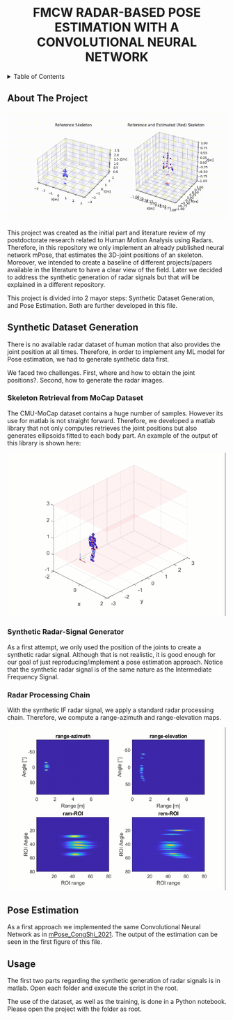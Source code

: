 <br />
<div align="center">
<h1 align="center">FMCW RADAR-BASED POSE ESTIMATION WITH A CONVOLUTIONAL NEURAL NETWORK</h1>
</div>

<!-- TABLE OF CONTENTS -->
<details>
  <summary>Table of Contents</summary>
  <ol>
    <li><a href="#about-the-project">About The Project</a></li>
    <li>
      <a href="#synthetic-dataset-generation">Synthetic Dataset Generation</a>
      <ul>
        <li><a href="#skeleton-retrieval-from-mocap-dataset">Skeleton Retrieval from MoCap Dataset</a></li>
        <li><a href="#synthetic-radar-signal-generator">Synthetic Radar-Signal Generator</a></li>
        <li><a href="#radar-processing">Radar Processing Chain</a></li>
      </ul>
    </li>
    <li><a href="#pose-estimation">Pose Estimation</a></li>
    <li><a href="#usage">Usage</a></li>
    <li><a href="#acknowledgments">Acknowledgments</a></li>
  </ol>
</details>

<!-- ABOUT THE PROJECT -->
## About The Project
![Reference and estimated Skeleton](./imgs/Demo.gif)

This project was created as the initial part and literature review of my postdoctorate research related to Human Motion Analysis using Radars.
Therefore, in this repository we only implement an already published neural network mPose, that estimates the 3D-joint positions of an skeleton.
Moreover, we intended to create a baseline of different projects/papers available in the literature to have a clear view of the field.
Later we decided to address the synthetic generation of radar signals but that will be explained in a different repository.

This project is divided into 2 mayor steps: Synthetic Dataset Generation, and Pose Estimation. Both are further developed in this file.


## Synthetic Dataset Generation

There is no available radar dataset of human motion that also provides the joint position at all times.
Therefore, in order to implement any ML model for Pose estimation, we had to generate synthetic data first.

We faced two challenges. First, where and how to obtain the joint positions?. Second, how to generate the radar images.


### Skeleton Retrieval from MoCap Dataset

The CMU-MoCap dataset contains a huge number of samples. However its use for matlab is not straight forward. 
Therefore, we developed a matlab library that not only computes retrieves the joint positions but also generates ellipsoids fitted to each body part.
An example of the output of this library is shown here:

<div align="center">
<img src="./imgs/mocap_show.gif" width="500">
</div>

### Synthetic Radar-Signal Generator
As a first attempt, we only used the position of the joints to create a synthetic radar signal.
Although that is not realistic, it is good enough for our goal of just reproducing/implement a pose estimation approach.
Notice that the synthetic radar signal is of the same nature as the Intermediate Frequency Signal.

### Radar Processing Chain
With the synthetic IF radar signal, we apply a standard radar processing chain.
Therefore, we compute a range-azimuth and range-elevation maps.
<div align="center">
<img src="./imgs/radar_img_show.gif" width="500">
</div>


## Pose Estimation
As a first approach we implemented the same Convolutional Neural Network as in [mPose_CongShi_2021](https://www.winlab.rutgers.edu/~yychen/daisylab/papers/mPose.pdf).
The output of the estimation can be seen in the first figure of this file.

<!-- USAGE EXAMPLES -->
## Usage
The first two parts regarding the synthetic generation of radar signals is in matlab. Open each folder and execute the script in the root.

The use of the dataset, as well as the training, is done in a Python notebook.
Please open the project with the folder as root.